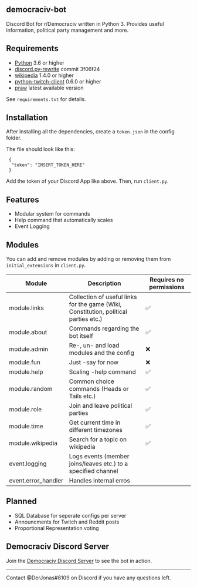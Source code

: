 ## democraciv-bot
Discord Bot for r/Democraciv written in Python 3. Provides useful information, political party management and more. 

## Requirements
* [Python](https://www.python.org/downloads//) 3.6 or higher
* [discord.py-rewrite](https://github.com/Rapptz/discord.py/tree/3f06f247c039a23948e7bb0014ea31db533b4ba2) commit 3f06f24
* [wikipedia](https://pypi.org/project/wikipedia/) 1.4.0 or higher
* [python-twitch-client](https://github.com/tsifrer/python-twitch-client) 0.6.0 or higher
* [praw](https://github.com/praw-dev/praw) latest available version
 
See `requirements.txt` for details.

## Installation

After installing all the dependencies, create a `token.json` in the config folder.

The file should look like this:
```
 {
  "token": "INSERT_TOKEN_HERE"
 }
```
Add the token of your Discord App like above. Then, run `client.py`.

## Features
* Modular system for commands
* Help command that automatically scales
* Event Logging 

## Modules
You can add and remove modules by adding or removing them from `initial_extensions` in `client.py`.

Module | Description | Requires no permissions
------------ | ------------- | -------------
module.links | Collection of useful links for the game (Wiki, Constitution, political parties etc.) | ✅
module.about | Commands regarding the bot itself | ✅
module.admin | Re-, un- and load modules and the config | ❌
module.fun | Just -say for now | ❌
module.help | Scaling -help command | ✅
module.random | Common choice commands (Heads or Tails etc.) | ✅
module.role | Join and leave political parties | ✅
module.time | Get current time in different timezones | ✅
module.wikipedia | Search for a topic on wikipedia | ✅
event.logging | Logs events (member joins/leaves etc.) to a specified channel | 
event.error_handler | Handles internal erros | 

## Planned
* SQL Database for seperate configs per server
* Announcments for Twitch and Reddit posts
* Proportional Representation voting

## Democraciv Discord Server
Join the [Democraciv Discord Server](https://discord.gg/AK7dYMG) to see the bot in action.

---

Contact @DerJonas#8109 on Discord if you have any questions left.
